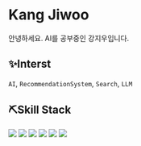 # Kang Jiwoo
안녕하세요. AI를 공부중인 강지우입니다. 

## ✨Interst
`AI`, `RecommendationSystem`, `Search`, `LLM` 

## ⛏Skill Stack
<img src="https://img.shields.io/badge/Python-3776AB?style=flat-square&logo=Python&logoColor=black"/> <img src="https://img.shields.io/badge/PyTorch-EE4C2C?style=flat-square&logo=PyTorch&logoColor=black"/>
<img src="https://img.shields.io/badge/TensorFlow-FF6F00?style=flat-square&logo=TensorFlow&logoColor=black"/>
<img src="https://img.shields.io/badge/GitHub-181717?style=flat-square&logo=GitHub&logoColor=white"/>
<img src="https://img.shields.io/badge/Weights & Biases-FFBE00?style=flat-square&logo=Weights & Biases&logoColor=black"/>
<img src="https://img.shields.io/badge/Qgis-589632?style=flat-square&logo=Qgis&logoColor=black"/>

<!--
![JIWOO's github stats](https://github-readme-stats.vercel.app/api?username=jiwoo0212&show_icons=true&theme=tokyonight)

포트폴리오는 [📚포트폴리오](https://second-ounce-cbb.notion.site/JIWOO-s-Log-5cd8fb169f334121b59f9f4741d020ef)를 참고해주세요.

배운 내용을 blog에 업로드하고 있습니다.
[✏BLOG](https://second-ounce-cbb.notion.site/JIWOO-s-Log-d97dfd60bad94ed38702ed00c5946f90)
-->
